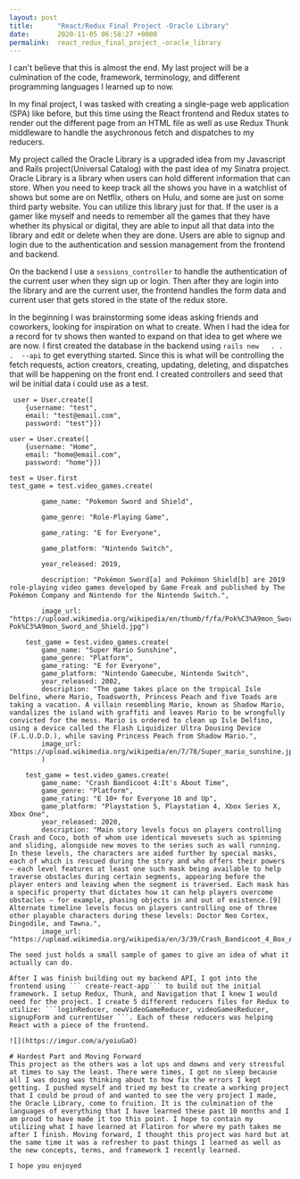 ```yaml
---
layout: post
title:      "React/Redux Final Project -Oracle Library"
date:       2020-11-05 06:58:27 +0000
permalink:  react_redux_final_project_-oracle_library
---
```



I can't believe that this is almost the end. My last project will be a culmination of the code, framework, terminology, and different programming languages I learned up to now. 

In my final project, I was tasked with creating a single-page web application (SPA) like before, but this time using the React frontend and Redux states to render out the different page from an HTML file as well as use Redux Thunk middleware to handle the asychronous fetch and dispatches to my reducers. 

My project called the Oracle Library is a upgraded idea from my Javascript and Rails project(Universal Catalog) with the past idea of my Sinatra project. Oracle Library is a library when users can hold different information that can store. When you need to keep track all the shows you have in a watchlist of shows but some are on Netflix,  others on Hulu, and some are just on some third party website. You can utilize this library just for that. If the user is a gamer like myself and needs to remember all the games that they have whether its physical or digital, they are able to input all that data into the library and edit or delete when they are done. Users are able to signup and login due to the authentication and session management from the frontend and backend. 

On the backend I use a ```sessions_controller``` to handle the authentication of the current user when they sign up or login. Then after they are login into the library and are the current user, the frontend handles the form data and current user that gets stored in the state of the redux store. 

In the beginning I was brainstorming some ideas asking friends and coworkers, looking for inspiration on what to create. When I had the idea for a record for tv shows then wanted to expand on that idea to get where we are now. I first created the database in the backend using ``` rails new   . . .  --api ``` to get everything started. Since this is what will be controlling the fetch requests, action creators, creating, updating, deleting, and dispatches that will be happening on the front end. I created controllers and seed that wil be initial data i could use as a test. 
```
 user = User.create([
    {username: "test",
    email: "test@email.com",
    password: "test"}])

user = User.create([
    {username: "Home",
    email: "home@email.com",
    password: "home"}])

test = User.first
test_game = test.video_games.create(
		
		game_name: "Pokemon Sword and Shield",
    
		game_genre: "Role-Playing Game",
    
		game_rating: "E for Everyone",
    
		game_platform: "Nintendo Switch",
    
		year_released: 2019,
    
		description: "Pokémon Sword[a] and Pokémon Shield[b] are 2019 role-playing video games developed by Game Freak and published by The Pokémon Company and Nintendo for the Nintendo Switch.",
    
		image_url: "https://upload.wikimedia.org/wikipedia/en/thumb/f/fa/Pok%C3%A9mon_Sword_and_Shield.jpg/440px-Pok%C3%A9mon_Sword_and_Shield.jpg")

    test_game = test.video_games.create(
        game_name: "Super Mario Sunshine",
        game_genre: "Platform",
        game_rating: "E for Everyone",
        game_platform: "Nintendo Gamecube, Nintendo Switch",
        year_released: 2002,
        description: "The game takes place on the tropical Isle Delfino, where Mario, Toadsworth, Princess Peach and five Toads are taking a vacation. A villain resembling Mario, known as Shadow Mario, vandalizes the island with graffiti and leaves Mario to be wrongfully convicted for the mess. Mario is ordered to clean up Isle Delfino, using a device called the Flash Liquidizer Ultra Dousing Device (F.L.U.D.D.), while saving Princess Peach from Shadow Mario.",
        image_url: "https://upload.wikimedia.org/wikipedia/en/7/78/Super_mario_sunshine.jpg"
        )
    
    test_game = test.video_games.create(
        game_name: "Crash Bandicoot 4:It's About Time",
        game_genre: "Platform",
        game_rating: "E 10+ for Everyone 10 and Up",
        game_platform: "Playstation 5, Playstation 4, Xbox Series X, Xbox One",
        year_released: 2020,
        description: "Main story levels focus on players controlling Crash and Coco, both of whom use identical movesets such as spinning and sliding, alongside new moves to the series such as wall running. In these levels, the characters are aided further by special masks, each of which is rescued during the story and who offers their powers – each level features at least one such mask being available to help traverse obstacles during certain segments, appearing before the player enters and leaving when the segment is traversed. Each mask has a specific property that dictates how it can help players overcome obstacles – for example, phasing objects in and out of existence.[9] Alternate timeline levels focus on players controlling one of three other playable characters during these levels: Doctor Neo Cortex, Dingodile, and Tawna.",
        image_url: "https://upload.wikimedia.org/wikipedia/en/3/39/Crash_Bandicoot_4_Box_Art.jpeg")```
				
The seed just holds a small sample of games to give an idea of what it actually can do. 

After I was finish building out my backend API, I got into the frontend using ``` create-react-app``` to build out the initial framework. I setup Redux, Thunk, and Navigation that I knew I would need for the project. I create 5 different reducers files for Redux to utilize: ```loginReducer, newVideoGameReducer, videoGamesReducer, signupForm and currentUser ```. Each of these reducers was helping React with a piece of the frontend. 

![](https://imgur.com/a/yoiuGaO)

# Hardest Part and Moving Forward
This project as the others was a lot ups and downs and very stressful at times to say the least. There were times, I got no sleep because all I was doing was thinking about to how fix the errors I kept getting. I pushed myself and tried my best to create a working project that I could be proud of and wanted to see the very project I made, the Oracle Library, come to fruition. It is the culmination of the languages of everything that I have learned these past 10 months and I am proud to have made it too this point. I hope to contain my utilizing what I have learned at Flatiron for where my path takes me after I finish. Moving forward, I thought this project was hard but at the same time it was a refresher to past things I learned as well as the new concepts, terms, and framework I recently learned.

I hope you enjoyed 
